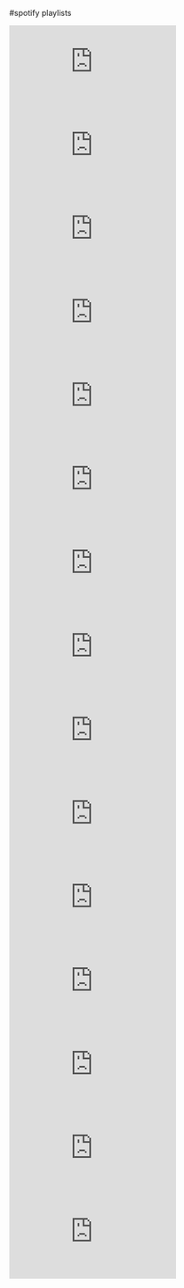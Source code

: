 #spotify playlists

<div class="resp-container">
<iframe class="resp-iframe" src="https://open.spotify.com/embed/user/ej1090/playlist/13C86U3OyYe8rimBz7wJF1" frameborder="0" allowtransparency="true" allow="encrypted-media"></iframe>
</div>

<div class="resp-container">
<iframe class="resp-iframe" src="https://open.spotify.com/embed/user/ej1090/playlist/27uLiHBt4xcZVo4T4aTJ5W" frameborder="0" allowtransparency="true" allow="encrypted-media"></iframe>
</div>

<div class="resp-container">
<iframe class="resp-iframe" src="https://open.spotify.com/embed/user/ej1090/playlist/1FFz8nwc2pK1SRn9XweKq2" frameborder="0" allowtransparency="true" allow="encrypted-media"></iframe>
</div>

<div class="resp-container">
<iframe class="resp-iframe" src="https://open.spotify.com/embed/user/ej1090/playlist/5DzpqWv3yJbhDz6rqhEgYO" frameborder="0" allowtransparency="true" allow="encrypted-media"></iframe>
</div>

<div class="resp-container">
<iframe class="resp-iframe" src="https://open.spotify.com/embed/user/ej1090/playlist/7xOwXhhBaB0TyozbuocrqR" frameborder="0" allowtransparency="true" allow="encrypted-media"></iframe>
</div>

<div class="resp-container">
<iframe class="resp-iframe" src="https://open.spotify.com/embed/user/ej1090/playlist/2tLtGfdFttVaQip1gdmNrB" frameborder="0" allowtransparency="true" allow="encrypted-media"></iframe>
</div>

<div class="resp-container">
<iframe class="resp-iframe" src="https://open.spotify.com/embed/user/ej1090/playlist/7xosdReV2wF9cgkDm0sltE" frameborder="0" allowtransparency="true" allow="encrypted-media"></iframe>
</div>

<div class="resp-container">
<iframe class="resp-iframe" src="https://open.spotify.com/embed/user/ej1090/playlist/6lGIJqLugVHqF0C91DNzxa" frameborder="0" allowtransparency="true" allow="encrypted-media"></iframe>
</div>

<div class="resp-container">
<iframe class="resp-iframe" src="https://open.spotify.com/embed/user/ej1090/playlist/3JpwHA7BGDDRNfCSQTzvvl" frameborder="0" allowtransparency="true" allow="encrypted-media"></iframe>
</div>

<div class="resp-container">
<iframe class="resp-iframe" src="https://open.spotify.com/embed/user/ej1090/playlist/72lhCQHYL5V2m16zkXvrh6" frameborder="0" allowtransparency="true" allow="encrypted-media"></iframe>
</div>

<div class="resp-container">
<iframe class="resp-iframe" src="https://open.spotify.com/embed/user/ej1090/playlist/0eKQYgywAIYbScDEzKTNNr" frameborder="0" allowtransparency="true" allow="encrypted-media"></iframe>
</div>

<div class="resp-container">
<iframe class="resp-iframe" src="https://open.spotify.com/embed/user/ej1090/playlist/3eLLpqiqWQtqb7HxgnLHQQ" frameborder="0" allowtransparency="true" allow="encrypted-media"></iframe>
</div>

<div class="resp-container">
<iframe class="resp-iframe" src="https://open.spotify.com/embed/user/ej1090/playlist/0sPsWVifUjmv8KpiLJCUtd" frameborder="0" allowtransparency="true" allow="encrypted-media"></iframe>
</div>

<div class="resp-container">
<iframe class="resp-iframe" src="https://open.spotify.com/embed/user/ej1090/playlist/1MbKRBXeuhGu2k9NVPuDgQ" frameborder="0" allowtransparency="true" allow="encrypted-media"></iframe>
</div>

<div class="resp-container">
<iframe class="resp-iframe" src="https://open.spotify.com/embed/user/ej1090/playlist/6qH4Wxi03Umg0LR4KKCpZv" frameborder="0" allowtransparency="true" allow="encrypted-media"></iframe>
</div>